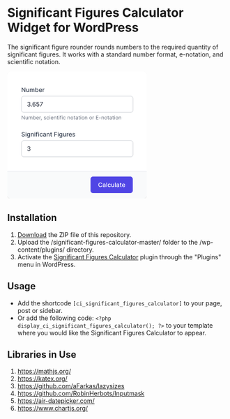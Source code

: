 # Significant Figures Calculator Widget for WordPress

The significant figure rounder rounds numbers to the required quantity of significant figures. It works with a standard number format, e-notation, and scientific notation.

![Significant Figures Calculator Input Form](/assets/images/screenshot-1.png "Significant Figures Calculator Input Form")

## Installation

1. [Download](https://github.com/pub-calculator-io/significant-figures-calculator/archive/refs/heads/master.zip) the ZIP file of this repository.
2. Upload the /significant-figures-calculator-master/ folder to the /wp-content/plugins/ directory.
3. Activate the [Significant Figures Calculator](https://www.calculator.io/significant-figures-calculator/ "Significant Figures Calculator Homepage") plugin through the "Plugins" menu in WordPress.

## Usage
* Add the shortcode `[ci_significant_figures_calculator]` to your page, post or sidebar.
* Or add the following code: `<?php display_ci_significant_figures_calculator(); ?>` to your template where you would like the Significant Figures Calculator to appear.

## Libraries in Use
1. https://mathjs.org/
2. https://katex.org/
3. https://github.com/aFarkas/lazysizes
4. https://github.com/RobinHerbots/Inputmask
5. https://air-datepicker.com/
6. https://www.chartjs.org/

